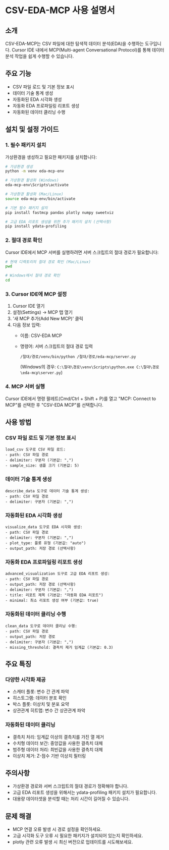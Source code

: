 # CSV-EDA-MCP 사용 설명서

## 소개

CSV-EDA-MCP는 CSV 파일에 대한 탐색적 데이터 분석(EDA)을 수행하는 도구입니다. Cursor IDE 내에서 MCP(Multi-agent Conversational Protocol)를 통해 데이터 분석 작업을 쉽게 수행할 수 있습니다.

## 주요 기능

- CSV 파일 로드 및 기본 정보 표시
- 데이터 기술 통계 생성
- 자동화된 EDA 시각화 생성
- 자동화 EDA 프로파일링 리포트 생성
- 자동화된 데이터 클리닝 수행

## 설치 및 설정 가이드

### 1. 필수 패키지 설치

가상환경을 생성하고 필요한 패키지를 설치합니다:

```bash
# 가상환경 생성
python -m venv eda-mcp-env

# 가상환경 활성화 (Windows)
eda-mcp-env\Scripts\activate

# 가상환경 활성화 (Mac/Linux)
source eda-mcp-env/bin/activate

# 기본 필수 패키지 설치
pip install fastmcp pandas plotly numpy sweetviz

# 고급 EDA 리포트 생성을 위한 추가 패키지 설치 (선택사항)
pip install ydata-profiling
```

### 2. 절대 경로 확인

Cursor IDE에서 MCP 서버를 실행하려면 서버 스크립트의 절대 경로가 필요합니다:

```bash
# 현재 디렉토리의 절대 경로 확인 (Mac/Linux)
pwd

# Windows에서 절대 경로 확인
cd
```

### 3. Cursor IDE에 MCP 설정

1. Cursor IDE 열기
2. 설정(Settings) → MCP 탭 열기
3. '새 MCP 추가(Add New MCP)' 클릭
4. 다음 정보 입력:
   - 이름: CSV-EDA MCP
   - 명령어: 서버 스크립트의 절대 경로 입력

     ```
     /절대/경로/venv/bin/python /절대/경로/eda-mcp/server.py
     ```

     (Windows의 경우: `C:\절대\경로\venv\Scripts\python.exe C:\절대\경로\eda-mcp\server.py`)

### 4. MCP 서버 실행

Cursor IDE에서 명령 팔레트(Cmd/Ctrl + Shift + P)를 열고 "MCP: Connect to MCP"를 선택한 후 "CSV-EDA MCP"를 선택합니다.

## 사용 방법

### CSV 파일 로드 및 기본 정보 표시

```
load_csv 도구로 CSV 파일 로드:
- path: CSV 파일 경로
- delimiter: 구분자 (기본값: ",")
- sample_size: 샘플 크기 (기본값: 5)
```

### 데이터 기술 통계 생성

```
describe_data 도구로 데이터 기술 통계 생성:
- path: CSV 파일 경로
- delimiter: 구분자 (기본값: ",")
```

### 자동화된 EDA 시각화 생성

```
visualize_data 도구로 EDA 시각화 생성:
- path: CSV 파일 경로
- delimiter: 구분자 (기본값: ",")
- plot_type: 플롯 유형 (기본값: "auto")
- output_path: 저장 경로 (선택사항)
```

### 자동화 EDA 프로파일링 리포트 생성

```
advanced_visualization 도구로 고급 EDA 리포트 생성:
- path: CSV 파일 경로
- output_path: 저장 경로 (선택사항)
- delimiter: 구분자 (기본값: ",")
- title: 리포트 제목 (기본값: "자동화 EDA 리포트")
- minimal: 최소 리포트 생성 여부 (기본값: true)
```

### 자동화된 데이터 클리닝 수행

```
clean_data 도구로 데이터 클리닝 수행:
- path: CSV 파일 경로
- output_path: 저장 경로
- delimiter: 구분자 (기본값: ",")
- missing_threshold: 결측치 제거 임계값 (기본값: 0.3)
```

## 주요 특징

### 다양한 시각화 제공

- 스캐터 플롯: 변수 간 관계 파악
- 히스토그램: 데이터 분포 확인
- 박스 플롯: 이상치 및 분포 요약
- 상관관계 히트맵: 변수 간 상관관계 파악

### 자동화된 데이터 클리닝

- 결측치 처리: 임계값 이상의 결측치를 가진 열 제거
- 수치형 데이터 보간: 중앙값을 사용한 결측치 대체
- 범주형 데이터 처리: 최빈값을 사용한 결측치 대체
- 이상치 제거: Z-점수 기반 이상치 필터링

## 주의사항

- 가상환경 경로와 서버 스크립트의 절대 경로가 정확해야 합니다.
- 고급 EDA 리포트 생성을 위해서는 ydata-profiling 패키지 설치가 필요합니다.
- 대용량 데이터셋을 분석할 때는 처리 시간이 길어질 수 있습니다.

## 문제 해결

- MCP 연결 오류 발생 시 경로 설정을 확인하세요.
- 고급 시각화 도구 오류 시 필요한 패키지가 설치되어 있는지 확인하세요.
- plotly 관련 오류 발생 시 최신 버전으로 업데이트를 시도해보세요.
